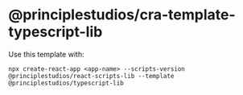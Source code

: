 # @principlestudios/cra-template-typescript-lib

Use this template with:

    npx create-react-app <app-name> --scripts-version @principlestudios/react-scripts-lib --template @principlestudios/typescript-lib
